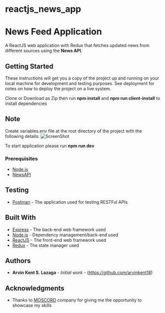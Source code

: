 # reactjs_news_app
# News Feed Application

A ReactJS web application with Redux that fetches updated news from different sources using the **News API**.

## Getting Started

These instructions will get you a copy of the project up and running on your local machine for development and testing purposes. See deployment for notes on how to deploy the project on a live system.

Clone or Download as Zip then run **npm install** and **npm run client-install** to install dependencies

## Note
Create variables.env file at the root directory of the project with the following details: 
![ScreenShot](https://user-images.githubusercontent.com/32665778/72413866-babb6500-37ab-11ea-8d03-5a7fb70027c7.PNG)

To start application please run **npm run dev**

### Prerequisites

* [Node.js](https://www.nodejs.org/)
* [NewsAPI](https://newsapi.org/)

## Testing
* [Postman](https://www.getpostman.com/) - The application used for testing RESTFul APIs

## Built With

* [Express](https://www.express.com/) - The back-end web framework used
* [Node.js](https://nodejs.org/) - Dependency management/back-end used
* [ReactJS](https://reactjs.org/) - The front-end web framework used
* [Redux](https://redux.js.org/) - The state manager used

## Authors

* **Arvin Kent S. Lazaga** - *Initial work* - (https://github.com/arvinkent18)

## Acknowledgments

* Thanks to [MOSCORD](https://www.moscord.com/) company for giving me the opportunity to showcase my skills
